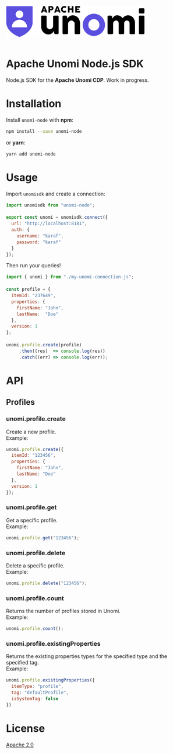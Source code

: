 <img src="/docs/logo/unomi.png" align="center" />

<br />
<br />

# Apache Unomi Node.js SDK

Node.js SDK for the **Apache Unomi CDP**. Work in progress.

# Installation

Install `unomi-node` with **npm**:
```bash
npm install --save unomi-node
```

or **yarn**:
```bash
yarn add unomi-node
```

# Usage

Import `unomisdk` and create a connection:

```js
import unomisdk from "unomi-node";

export const unomi = unomisdk.connect({
  url: "http://localhost:8181",
  auth: {
    username: "karaf",
    password: "karaf"
  }
});
```

Then run your queries!

```js
import { unomi } from "./my-unomi-connection.js";

const profile = {
  itemId: "237649",
  properties: {
    firstName: "John",
    lastName:  "Doe"
  },
  version: 1
};

unomi.profile.create(profile)
     .then((res)  => console.log(res))
     .catch((err) => console.log(err));
```

# API

## Profiles

### unomi.profile.create
Create a new profile. <br />
Example:

```js
unomi.profile.create({
  itemId: "123456",
  properties: {
    firstName: "John",
    lastName: "Doe"
  },
  version: 1
});
```

### unomi.profile.get
Get a specific profile. <br />
Example:
```js
unomi.profile.get("123456");
```

### unomi.profile.delete
Delete a specific profile. <br />
Example:
```js
unomi.profile.delete("123456");
```

### unomi.profile.count
Returns the number of profiles stored in Unomi. <br />
Example:

```js
unomi.profile.count();
```

### unomi.profile.existingProperties
Returns the existing properties types for the specified type and the specified tag.<br />
Example:

```js
unomi.profile.existingProperties({
  itemType: "profile",
  tag: "defaultProfile",
  isSystemTag: false
})
```

# License
[Apache 2.0](/LICENSE.md)
